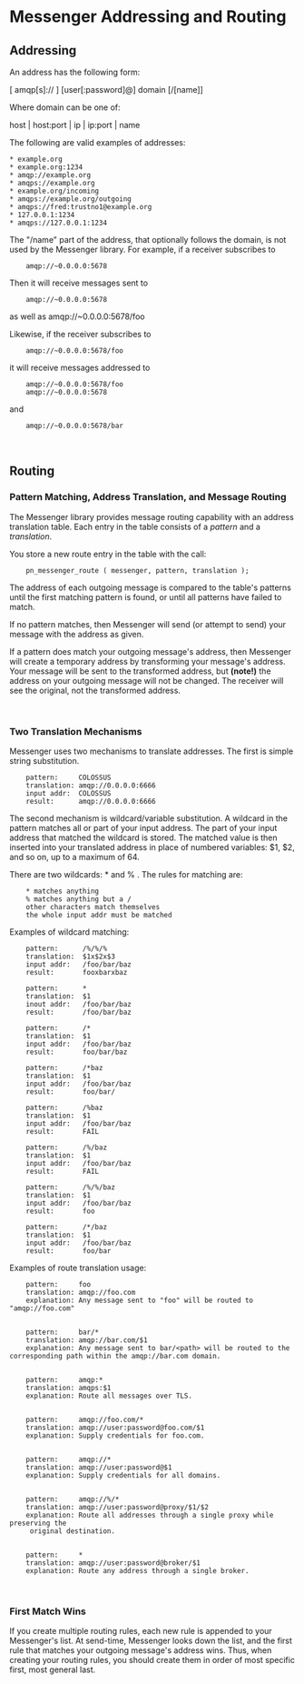 
Messenger Addressing and Routing
=================================================


Addressing
-------------------------

An address has the following form:

 [ amqp[s]:// ] [user[:password]@] domain [/[name]]

Where domain can be one of:

 host | host:port | ip | ip:port | name

The following are valid examples of addresses:

    * example.org
    * example.org:1234
    * amqp://example.org
    * amqps://example.org
    * example.org/incoming
    * amqps://example.org/outgoing
    * amqps://fred:trustno1@example.org
    * 127.0.0.1:1234
    * amqps://127.0.0.1:1234

The "/name" part of the address, that optionally follows
the domain, is not used by the Messenger library.
For example, if a receiver subscribes to 
    
        amqp://~0.0.0.0:5678

Then it will receive messages sent to

        amqp://~0.0.0.0:5678
as well as
        amqp://~0.0.0.0:5678/foo


Likewise, if the receiver subscribes to

        amqp://~0.0.0.0:5678/foo

it will receive messages addressed to

        amqp://~0.0.0.0:5678/foo
        amqp://~0.0.0.0:5678

and

        amqp://~0.0.0.0:5678/bar




<br/>

Routing
------------------------------

### Pattern Matching, Address Translation, and Message Routing ###

The Messenger library provides message routing capability
with an address translation table.  Each entry in the table 
consists of a _pattern_ and a _translation_.

You store a new route entry in the table with the call:

        pn_messenger_route ( messenger, pattern, translation );


The address of each outgoing message is compared to the 
table's patterns until the first matching pattern is found,
or until all patterns have failed to match.

If no pattern matches, then Messenger will send (or attempt
to send) your message with the address as given.

If a pattern does match your outgoing message's address, then
Messenger will create a temporary address by transforming
your message's address.  Your message will be sent to the 
transformed address, but **(note!)** the address on your 
outgoing message will not be changed.  The receiver will see 
the original, not the transformed address.


<br/>

### Two Translation Mechanisms ###


Messenger uses two mechanisms to translate addresses.
The first is simple string substitution.


        pattern:     COLOSSUS
        translation: amqp://0.0.0.0:6666
        input addr:  COLOSSUS
        result:      amqp://0.0.0.0:6666


The second mechanism is wildcard/variable substitution.
A wildcard in the pattern matches all or part of your 
input address.  The part of your input address that matched
the wildcard is stored.  The matched value is then inserted
into your translated address in place of numbered variables:
$1, $2, and so on, up to a maximum of 64.

There are two wildcards: * and % .
The rules for matching are:

        * matches anything
        % matches anything but a /
        other characters match themselves
        the whole input addr must be matched


Examples of wildcard matching:

        pattern:      /%/%/%
        translation:  $1x$2x$3
        input addr:   /foo/bar/baz
        result:       fooxbarxbaz

        pattern:      *
        translation:  $1
        inout addr:   /foo/bar/baz
        result:       /foo/bar/baz

        pattern:      /*
        translation:  $1
        input addr:   /foo/bar/baz
        result:       foo/bar/baz

        pattern:      /*baz
        translation:  $1
        input addr:   /foo/bar/baz
        result:       foo/bar/

        pattern:      /%baz
        translation:  $1
        input addr:   /foo/bar/baz
        result:       FAIL

        pattern:      /%/baz
        translation:  $1
        input addr:   /foo/bar/baz
        result:       FAIL

        pattern:      /%/%/baz
        translation:  $1
        input addr:   /foo/bar/baz
        result:       foo

        pattern:      /*/baz
        translation:  $1
        input addr:   /foo/bar/baz
        result:       foo/bar


Examples of route translation usage:

        pattern:     foo
        translation: amqp://foo.com
        explanation: Any message sent to "foo" will be routed to "amqp://foo.com"


        pattern:     bar/*
        translation: amqp://bar.com/$1
        explanation: Any message sent to bar/<path> will be routed to the corresponding path within the amqp://bar.com domain.


        pattern:     amqp:*
        translation: amqps:$1
        explanation: Route all messages over TLS.


        pattern:     amqp://foo.com/*
        translation: amqp://user:password@foo.com/$1
        explanation: Supply credentials for foo.com.


        pattern:     amqp://*
        translation: amqp://user:password@$1
        explanation: Supply credentials for all domains.


        pattern:     amqp://%/*
        translation: amqp://user:password@proxy/$1/$2
        explanation: Route all addresses through a single proxy while preserving the
         original destination.


        pattern:     *
        translation: amqp://user:password@broker/$1
        explanation: Route any address through a single broker.



<br/>

### First Match Wins ###

If you create multiple routing rules, each new rule is appended
to your Messenger's list.  At send-time, Messenger looks down the 
list, and the first rule that matches your outgoing message's 
address wins.  Thus, when creating your routing rules, you should
create them in order of most specific first, most general last.
